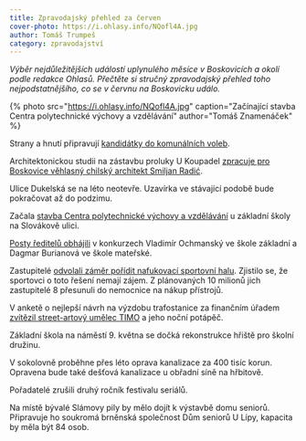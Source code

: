 ```yaml
---
title: Zpravodajský přehled za červen
cover-photo: https://i.ohlasy.info/NQofl4A.jpg
author: Tomáš Trumpeš
category: zpravodajství
---
```


*Výběr nejdůležitějších událostí uplynulého měsíce v Boskovicích a okolí podle redakce Ohlasů. Přečtěte si stručný zpravodajský přehled toho nejpodstatnějšího, co se v červnu na Boskovicku událo.*

{% photo src="https://i.ohlasy.info/NQofl4A.jpg" caption="Začínající stavba Centra polytechnické výchovy a vzdělávání" author="Tomáš Znamenáček" %}

Strany a hnutí připravují [kandidátky do komunálních voleb](http://www.ohlasy.info/clanky/2018/06/kandidatky.html).

Architektonickou studii na zástavbu proluky U Koupadel [zpracuje pro Boskovice věhlasný chilský architekt Smiljan Radić](http://www.ohlasy.info/clanky/2018/06/z-radnice.html).

Ulice Dukelská se na léto neotevře. Uzavírka ve stávající podobě bude pokračovat až do podzimu.

Začala [stavba Centra polytechnické výchovy a vzdělávání](http://boskovice.cz/stavba-cpv-muze-zacit/d-33674) u základní školy na Slovákově ulici.

[Posty ředitelů obhájili](http://www.ohlasy.info/clanky/2018/05/reditele-skol.html) v konkurzech Vladimír Ochmanský ve škole základní a Dagmar Burianová ve škole mateřské.

Zastupitelé [odvolali záměr pořídit nafukovací sportovní halu](http://www.ohlasy.info/clanky/2018/06/zastupitelstvo.html). Zjistilo se, že sportovci o toto řešení nemají zájem. Z plánovaných 10 milionů jich zastupitelé 8 přesunuli do nemocnice na nákup přístrojů.

V anketě o nejlepší návrh na výzdobu trafostanice za finančním úřadem [zvítězil street-artový umělec TIMO](https://www.facebook.com/mestoboskovice/posts/1726610644088225) a jeho noční potápěč.

Základní škola na náměstí 9. května se dočká rekonstrukce hřiště pro školní družinu.

V sokolovně proběhne přes léto oprava kanalizace za 400 tisíc korun. Opravena bude také dešťová kanalizace u obřadní síně na hřbitově.

Pořadatelé zrušili druhý ročník festivalu seriálů.

Na místě bývalé Slámovy pily by mělo dojít k výstavbě domu seniorů. Připravuje ho soukromá brněnská společnost Dům seniorů U Lípy, kapacita by měla být 84 osob.
